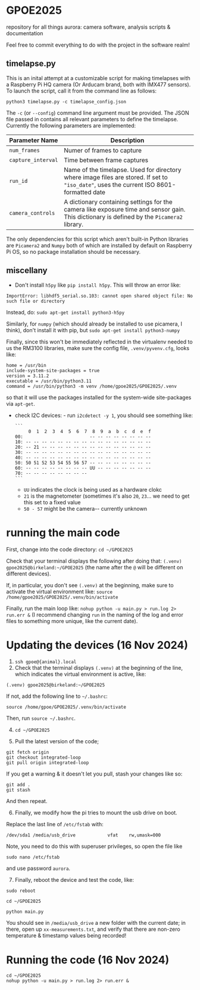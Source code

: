 # GPOE2025
repository for all things aurora: camera software, analysis scripts &amp; documentation

Feel free to commit everything to do with the project in the software realm!

## timelapse.py

This is an inital attempt at a customizable script for making timelapses with a Raspberry Pi HQ camera (Or Arducam brand, both with IMX477 sensors). To launch the script, call it from the command line as follows:

```
python3 timelapse.py -c timelapse_config.json
```

The `-c` (or `--config`) command line argument must be provided. The JSON file passed in contains all relevant parameters to define the timelapse. Currently the following parameters are implemented:

| Parameter Name | Description                |
| -------------- | -------------------------- |
| `num_frames`   | Numer of frames to capture |
| `capture_interval` | Time between frame captures |
| `run_id` | Name of the timelapse. Used for directory where image files are stored. If set to `"iso_date"`, uses the current ISO 8601-formatted date |
| `camera_controls` | A dictionary containing settings for the camera like exposure time and sensor gain. This dictionary is defined by the `Picamera2` library. |

The only dependencies for this script which aren't built-in Python libraries are `Picamera2` and `Numpy` both of which are installed by default on Raspberry Pi OS, so no package installation should be necessary.


## miscellany
- Don't install `h5py` like `pip install h5py`. This will throw an error like:
```
ImportError: libhdf5_serial.so.103: cannot open shared object file: No such file or directory
```
Instead, do:
`sudo apt-get install python3-h5py`

Similarly, for `numpy` (which should already be installed to use picamera, I think), don't install it with pip, but `sudo apt-get install python3-numpy`

Finally, since this won't be immediately reflected in the virtualenv needed to us the RM3100 libraries, make sure the config file, `.venv/pyvenv.cfg`, looks like:

```
home = /usr/bin
include-system-site-packages = true
version = 3.11.2
executable = /usr/bin/python3.11
command = /usr/bin/python3 -m venv /home/gpoe2025/GPOE2025/.venv
```

so that it will use the packages installed for the system-wide site-packages via `apt-get`.


- check I2C devices:
      - run `i2cdetect -y 1`, you should see something like:
  
      ```
           0  1  2  3  4  5  6  7  8  9  a  b  c  d  e  f
      00:                         -- -- -- -- -- -- -- -- 
      10: -- -- -- -- -- -- -- -- -- -- -- -- -- -- -- -- 
      20: -- 21 -- -- -- -- -- -- -- -- -- -- -- -- -- -- 
      30: -- -- -- -- -- -- -- -- -- -- -- -- -- -- -- -- 
      40: -- -- -- -- -- -- -- -- -- -- -- -- -- -- -- -- 
      50: 50 51 52 53 54 55 56 57 -- -- -- -- -- -- -- -- 
      60: -- -- -- -- -- -- -- -- UU -- -- -- -- -- -- -- 
      70: -- -- -- -- -- -- -- --    
      ```
  - `UU` indicates the clock is being used as a hardware clokc
  - `21` is the magnetometer (sometimes it's also `20`, `23`... we need to get this set to a fixed value
  - `50 - 57` might be the camera-- currently unknown

# running the main code
First, change into the code directory:
`cd ~/GPOE2025`

Check that your terminal displays the following after doing that:
`(.venv) gpoe2025@birkeland:~/GPOE2025`
(the name after the `@` will be different on different devices).

If, in particular, you don't see `(.venv)` at the beginning, make sure to activate the virtual environment like:
`source /home/gpoe2025/GPOE2025/.venv/bin/activate`

Finally, run the main loop like:
`nohup python -u main.py > run.log 2> run.err &`
(I recommend changing `run` in the naming of the log and error files to something more unique, like the current date).

# Updating the devices (16 Nov 2024)
1. `ssh gpoe@{animal}.local`
2. Check that the terminal displays `(.venv)` at the beginning of the line, which indicates the virtual environment is active, like:
   
`(.venv) gpoe2025@birkeland:~/GPOE2025`

If not, add the following line to `~/.bashrc`:

`source /home/gpoe/GPOE2025/.venv/bin/activate`

Then, run `source ~/.bashrc`.

4. `cd ~/GPOE2025`
   
5. Pull the latest version of the code;
   
```
git fetch origin
git checkout integrated-loop
git pull origin integrated-loop
```

If you get a warning & it doesn't let you pull, stash your changes like so:

```
git add .
git stash
```
And then repeat.

6. Finally, we modify how the pi tries to mount the usb drive on boot.

Replace the last line of `/etc/fstab` with:

`/dev/sda1 /media/usb_drive            vfat    rw,umask=000`

Note, you need to do this with superuser privileges, so open the file like

`sudo nano /etc/fstab`

and use password `aurora`.

7. Finally, reboot the device and test the code, like:

`sudo reboot`

`cd ~/GPOE2025`

`python main.py`

You should see in `/media/usb_drive` a new folder with the current date; in there, open up `xx-measurements.txt`, and verify that there are non-zero temperature & timestamp values being recorded!

# Running the code (16 Nov 2024)

```
cd ~/GPOE2025
nohup python -u main.py > run.log 2> run.err &
```
